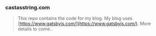 ### castasstring.com

> This repo contains the code for my blog. My blog uses [https://www.gatsbyjs.com/](https://www.gatsbyjs.com/). More details to come..
